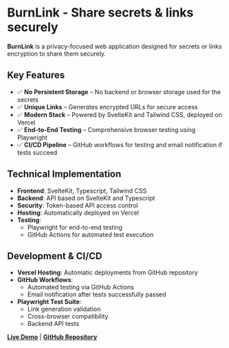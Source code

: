 # BurnLink - Share secrets & links securely

**BurnLink** is a privacy-focused web application designed for secrets or links encryption to share them securely.

## Key Features

- ✅ **No Persistent Storage** – No backend or browser storage used for the secrets
- ✅ **Unique Links** – Generates encrypted URLs for secure access
- ✅ **Modern Stack** – Powered by SvelteKit and Tailwind CSS, deployed on Vercel
- ✅ **End-to-End Testing** – Comprehensive browser testing using Playwright
- ✅ **CI/CD Pipeline** – GitHub workflows for testing and email notification if tests succeed

## Technical Implementation

- **Frontend**: SvelteKit, Typescript, Tailwind CSS
- **Backend**: API based on SvelteKit and Typescript
- **Security**: Token-based API access control
- **Hosting**: Automatically deployed on Vercel
- **Testing**:
  - Playwright for end-to-end testing
  - GitHub Actions for automated test execution

## Development & CI/CD

- **Vercel Hosting**: Automatic deployments from GitHub repository
- **GitHub Workflows**:
  - Automated testing via GitHub Actions
  - Email notification after tests successfully passed
- **Playwright Test Suite**:
  - Link generation validation
  - Cross-browser compatibility
  - Backend API tests

[**Live Demo**](https://burnlink.ru) | [**GitHub Repository**](https://github.com/Saturnych/burnlink)

